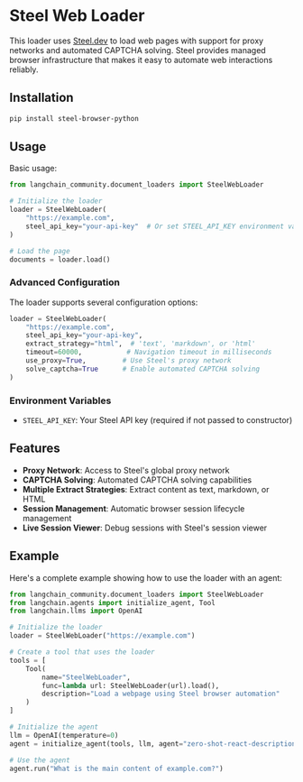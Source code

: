 # Steel Web Loader

This loader uses [Steel.dev](https://steel.dev) to load web pages with support for proxy networks and automated CAPTCHA solving. Steel provides managed browser infrastructure that makes it easy to automate web interactions reliably.

## Installation

```bash
pip install steel-browser-python
```

## Usage

Basic usage:

```python
from langchain_community.document_loaders import SteelWebLoader

# Initialize the loader
loader = SteelWebLoader(
    "https://example.com",
    steel_api_key="your-api-key"  # Or set STEEL_API_KEY environment variable
)

# Load the page
documents = loader.load()
```

### Advanced Configuration

The loader supports several configuration options:

```python
loader = SteelWebLoader(
    "https://example.com",
    steel_api_key="your-api-key",
    extract_strategy="html",  # 'text', 'markdown', or 'html'
    timeout=60000,           # Navigation timeout in milliseconds
    use_proxy=True,         # Use Steel's proxy network
    solve_captcha=True      # Enable automated CAPTCHA solving
)
```

### Environment Variables

- `STEEL_API_KEY`: Your Steel API key (required if not passed to constructor)

## Features

- **Proxy Network**: Access to Steel's global proxy network
- **CAPTCHA Solving**: Automated CAPTCHA solving capabilities
- **Multiple Extract Strategies**: Extract content as text, markdown, or HTML
- **Session Management**: Automatic browser session lifecycle management
- **Live Session Viewer**: Debug sessions with Steel's session viewer

## Example

Here's a complete example showing how to use the loader with an agent:

```python
from langchain_community.document_loaders import SteelWebLoader
from langchain.agents import initialize_agent, Tool
from langchain.llms import OpenAI

# Initialize the loader
loader = SteelWebLoader("https://example.com")

# Create a tool that uses the loader
tools = [
    Tool(
        name="SteelWebLoader",
        func=lambda url: SteelWebLoader(url).load(),
        description="Load a webpage using Steel browser automation"
    )
]

# Initialize the agent
llm = OpenAI(temperature=0)
agent = initialize_agent(tools, llm, agent="zero-shot-react-description")

# Use the agent
agent.run("What is the main content of example.com?")
``` 